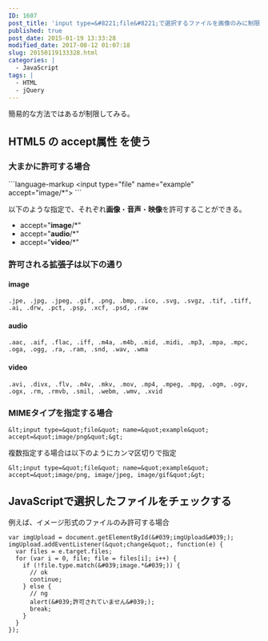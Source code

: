 ```yaml
---
ID: 1607
post_title: 'input type=&#8221;file&#8221;で選択するファイルを画像のみに制限する方法'
published: true
post_date: 2015-01-19 13:33:28
modified_date: 2017-08-12 01:07:18
slug: 20150119133328.html
categories: |
  - JavaScript
tags: |
  - HTML
  - jQuery
---
```

簡易的な方法ではあるが制限してみる。
<!--more-->
<h2>HTML5 の accept属性 を使う</h2>
<h3>大まかに許可する場合</h3>
```language-markup
&lt;input type=&quot;file&quot; name=&quot;example&quot; accept=&quot;image/*&quot;&gt;
```

以下のような指定で、それぞれ<b>画像</b>・<b>音声</b>・<b>映像</b>を許可することができる。
<ul>
 <li>accept="<b>image</b>/*" </li>
 <li>accept="<b>audio</b>/*"</li>
 <li>accept="<b>video</b>/*"</li>
</ul>

### 許可される拡張子は以下の通り
#### image
```
.jpe, .jpg, .jpeg, .gif, .png, .bmp, .ico, .svg, .svgz, .tif, .tiff, .ai, .drw, .pct, .psp, .xcf, .psd, .raw
```

#### audio
```
.aac, .aif, .flac, .iff, .m4a, .m4b, .mid, .midi, .mp3, .mpa, .mpc, .oga, .ogg, .ra, .ram, .snd, .wav, .wma
```

#### video
```
.avi, .divx, .flv, .m4v, .mkv, .mov, .mp4, .mpeg, .mpg, .ogm, .ogv, .ogx, .rm, .rmvb, .smil, .webm, .wmv, .xvid
```

<h3>MIMEタイプを指定する場合</h3>

```language-markup
&lt;input type=&quot;file&quot; name=&quot;example&quot; accept=&quot;image/png&quot;&gt;
```

複数指定する場合は以下のようにカンマ区切りで指定
```language-markup
&lt;input type=&quot;file&quot; name=&quot;example&quot; accept=&quot;image/png, image/jpeg, image/gif&quot;&gt;
```

## JavaScriptで選択したファイルをチェックする

例えば、イメージ形式のファイルのみ許可する場合

```language-javascript
var imgUpload = document.getElementById(&#039;imgUpload&#039;);
imgUpload.addEventListener(&quot;change&quot;, function(e) {
  var files = e.target.files;
  for (var i = 0, file; file = files[i]; i++) {
    if (!file.type.match(&#039;image.*&#039;)) {
      // ok
      continue;
    } else {
      // ng
      alert(&#039;許可されていません&#039;);
      break;
    }
  }
});
```